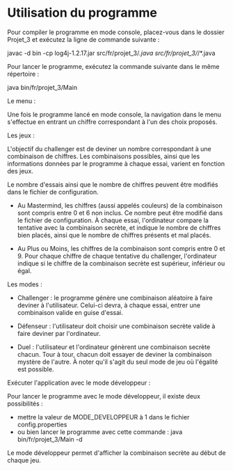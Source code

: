 # Utilisation du programme

Pour compiler le programme en mode console, placez-vous dans le dossier Projet_3 et exécutez la ligne de commande suivante :

javac -d bin -cp log4j-1.2.17.jar src/fr/projet_3/*.java src/fr/projet_3/*/*.java



Pour lancer le programme, exécutez la commande suivante dans le même répertoire :

java bin/fr/projet_3/Main



Le menu :

Une fois le programme lancé en mode console, la navigation dans le menu s'effectue en entrant un chiffre correspondant à l'un des choix proposés.



Les jeux :

L'objectif du challenger est de deviner un nombre correspondant à une combinaison de chiffres. Les combinaisons possibles, ainsi que les informations données par le programme à chaque essai, varient en fonction des jeux.

Le nombre d'essais ainsi que le nombre de chiffres peuvent être modifiés dans le fichier de configuration.

- Au Mastermind, les chiffres (aussi appelés couleurs) de la combinaison sont compris entre 0 et 6 non inclus. Ce nombre peut être modifié dans le fichier de configuration. À chaque essai, l'ordinateur compare la tentative avec la combinaison secrète, et indique le nombre de chiffres bien placés, ainsi que le nombre de chiffres présents et mal placés.

- Au Plus ou Moins, les chiffres de la combinaison sont compris entre 0 et 9. Pour chaque chiffre de chaque tentative du challenger, l'ordinateur indique si le chiffre de la combinaison secrète est supérieur, inférieur ou égal.




Les modes :

- Challenger : le programme génère une combinaison aléatoire à faire deviner à l'utilisateur. Celui-ci devra, à chaque essai, entrer une combinaison valide en guise d'essai.

- Défenseur : l'utilisateur doit choisir une combinaison secrète valide à faire deviner par l'ordinateur.

- Duel : l'utilisateur et l'ordinateur génèrent une combinaison secrète chacun. Tour à tour, chacun doit essayer de deviner la combinaison mystère de l'autre. À noter qu'il s'agit du seul mode de jeu où l'égalité est possible.



Exécuter l'application avec le mode développeur :

Pour lancer le programme avec le mode développeur, il existe deux possibilités :
- mettre la valeur de MODE_DEVELOPPEUR à 1 dans le fichier config.properties
- ou bien lancer le programme avec cette commande :
java bin/fr/projet_3/Main -d

Le mode développeur permet d'afficher la combinaison secrète au début de chaque jeu.
